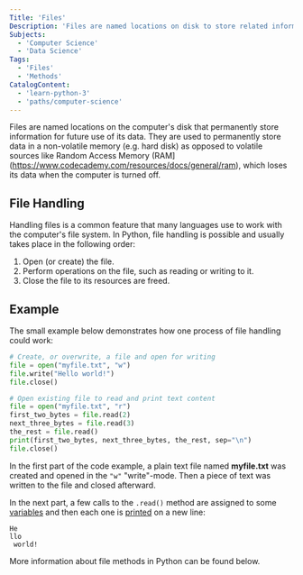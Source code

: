 ```yaml
---
Title: 'Files'
Description: 'Files are named locations on disk to store related information that can be used in Python.'
Subjects:
  - 'Computer Science'
  - 'Data Science'
Tags:
  - 'Files'
  - 'Methods'
CatalogContent:
  - 'learn-python-3'
  - 'paths/computer-science'
---
```


Files are named locations on the computer's disk that permanently store information for future use of its data. They are used to permanently store data in a non-volatile memory (e.g. hard disk) as opposed to volatile sources like Random Access Memory (RAM](https://www.codecademy.com/resources/docs/general/ram), which loses its data when the computer is turned off.

## File Handling

Handling files is a common feature that many languages use to work with the computer's file system. In Python, file handling is possible and usually takes place in the following order:

1. Open (or create) the file.
2. Perform operations on the file, such as reading or writing to it.
3. Close the file to its resources are freed.

## Example

The small example below demonstrates how one process of file handling could work:

```py
# Create, or overwrite, a file and open for writing
file = open("myfile.txt", "w")
file.write("Hello world!")
file.close()

# Open existing file to read and print text content
file = open("myfile.txt", "r")
first_two_bytes = file.read(2)
next_three_bytes = file.read(3)
the_rest = file.read()
print(first_two_bytes, next_three_bytes, the_rest, sep="\n")
file.close()
```

In the first part of the code example, a plain text file named **myfile.txt** was created and opened in the `"w"` "write"-mode. Then a piece of text was written to the file and closed afterward.

In the next part, a few calls to the `.read()` method are assigned to some [variables](https://www.codecademy.com/resources/docs/python/variables) and then each one is [printed](https://www.codecademy.com/resources/docs/python/built-in-functions/print) on a new line:

```shell
He
llo
 world!
```

More information about file methods in Python can be found below.
